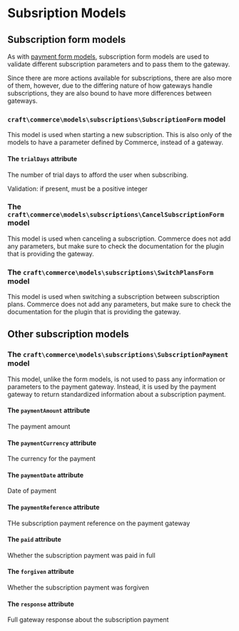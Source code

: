 # Subsription Models

## Subscription form models

As with [payment form models](/en/payment-form-models.md), subscription form models are used to validate different subscription parameters and to pass them to the gateway.

Since there are more actions available for subscriptions, there are also more of them, however, due to the differing nature of how gateways handle subscriptions, they are also bound to have more differences between gateways.

### `craft\commerce\models\subscriptions\SubscriptionForm` model

This model is used when starting a new subscription. This is also only of the models to have a parameter defined by Commerce, instead of a gateway.

#### The `trialDays` attribute

The number of trial days to afford the user when subscribing.

Validation: if present, must be a positive integer

### The `craft\commerce\models\subscriptions\CancelSubscriptionForm` model

This model is used when canceling a subscription. Commerce does not add any parameters, but make sure to check the documentation for the plugin that is providing the gateway.

### The `craft\commerce\models\subscriptions\SwitchPlansForm` model

This model is used when switching a subscription between subscription plans. Commerce does not add any parameters, but make sure to check the documentation for the plugin that is providing the gateway.

## Other subscription models

### The `craft\commerce\models\subscriptions\SubscriptionPayment` model

This model, unlike the form models, is not used to pass any information or parameters to the payment gateway. Instead, it is used by the payment gateway to return standardized information about a subscription payment.

#### The `paymentAmount` attribute

The payment amount

#### The `paymentCurrency` attribute

The currency for the payment

#### The `paymentDate` attribute

Date of payment

#### The `paymentReference` attribute

THe subscription payment reference on the payment gateway

#### The `paid` attribute

Whether the subscription payment was paid in full

#### The `forgiven` attribute

Whether the subscription payment was forgiven

#### The `response` attribute

Full gateway response about the subscription payment

